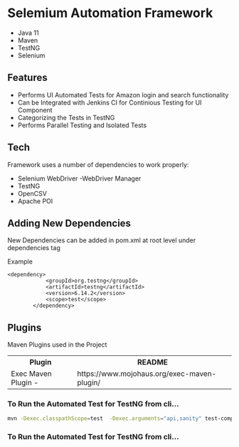 # Selemium Automation Framework


- Java 11
- Maven
- TestNG
- Selenium


## Features

- Performs UI  Automated Tests for Amazon login and search functionality
- Can be Integrated with Jenkins CI for Continious Testing for UI Component 
- Categorizing the Tests in  TestNG 
- Performs Parallel Testing and Isolated Tests


## Tech

Framework uses a number of dependencies to work properly:

- Selenium WebDriver
-WebDriver Manager
- TestNG
- OpenCSV
- Apache POI

## Adding New Dependencies

New Dependencies can be added in pom.xml at root level under dependencies tag

Example
```
<dependency>
			<groupId>org.testng</groupId>
			<artifactId>testng</artifactId>
			<version>6.14.2</version>
			<scope>test</scope>
		</dependency>
```



## Plugins

Maven Plugins used in the Project
<table>
  <tr><th>Plugin</th><th>README</th></tr>
    <tr><td> Exec Maven Plugin -</td><td>https://www.mojohaus.org/exec-maven-plugin/ </td></tr>
</table>




### To Run the Automated Test for TestNG from cli...

```sh
mvn -Dexec.classpathScope=test  -Dexec.arguments="api,sanity" test-compile  exec:java -Dexec.cleanupDaemonThreads=false -X
```

### To Run the Automated Test for TestNG from cli...

